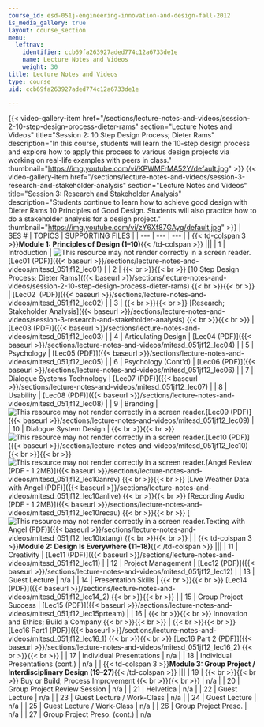 ```yaml
---
course_id: esd-051j-engineering-innovation-and-design-fall-2012
is_media_gallery: true
layout: course_section
menu:
  leftnav:
    identifier: ccb69fa263927aded774c12a6733de1e
    name: Lecture Notes and Videos
    weight: 30
title: Lecture Notes and Videos
type: course
uid: ccb69fa263927aded774c12a6733de1e

---
```

{{< video-gallery-item href="/sections/lecture-notes-and-videos/session-2-10-step-design-process-dieter-rams" section="Lecture Notes and Videos" title="Session 2: 10 Step Design Process; Dieter Rams" description="In this course, students will learn the 10-step design process and explore how to apply this process to various design projects via working on real-life examples with peers in class." thumbnail="https://img.youtube.com/vi/KPWMFrMA52Y/default.jpg" >}} {{< video-gallery-item href="/sections/lecture-notes-and-videos/session-3-research-and-stakeholder-analysis" section="Lecture Notes and Videos" title="Session 3: Research and Stakeholder Analysis" description="Students continue to learn how to achieve good design with Dieter Rams 10 Principles of Good Design. Students will also practice how to do a stakeholder analysis for a design project." thumbnail="https://img.youtube.com/vi/zY6Xf87GAyg/default.jpg" >}}
| SES # | TOPICS | SUPPORTING FILES |
| --- | --- | --- |
| {{< td-colspan 3 >}}**Module 1: Principles of Design (1–10)**{{< /td-colspan >}} |||
| 1 | Introduction | ![This resource may not render correctly in a screen reader.](/images/inacessible.gif)[Lec01 (PDF)]({{< baseurl >}}/sections/lecture-notes-and-videos/mitesd_051jf12_lec01) |
| 2 |  {{< br >}}{{< br >}} [10 Step Design Process; Dieter Rams]({{< baseurl >}}/sections/lecture-notes-and-videos/session-2-10-step-design-process-dieter-rams) {{< br >}}{{< br >}}  | [Lec02  (PDF)]({{< baseurl >}}/sections/lecture-notes-and-videos/mitesd_051jf12_lec02) |
| 3 |  {{< br >}}{{< br >}} [Research; Stakeholder Analysis]({{< baseurl >}}/sections/lecture-notes-and-videos/session-3-research-and-stakeholder-analysis) {{< br >}}{{< br >}}  | [Lec03 (PDF)]({{< baseurl >}}/sections/lecture-notes-and-videos/mitesd_051jf12_lec03) |
| 4 | Articulating Design | [Lec04 (PDF)]({{< baseurl >}}/sections/lecture-notes-and-videos/mitesd_051jf12_lec04) |
| 5 | Psychology | [Lec05 (PDF)]({{< baseurl >}}/sections/lecture-notes-and-videos/mitesd_051jf12_lec05) |
| 6 | Psychology (Cont'd) | [Lec06 (PDF)]({{< baseurl >}}/sections/lecture-notes-and-videos/mitesd_051jf12_lec06) |
| 7 | Dialogue Systems Technology | [Lec07 (PDF)]({{< baseurl >}}/sections/lecture-notes-and-videos/mitesd_051jf12_lec07) |
| 8 | Usability | [Lec08 (PDF)]({{< baseurl >}}/sections/lecture-notes-and-videos/mitesd_051jf12_lec08) |
| 9 | Branding | ![This resource may not render correctly in a screen reader.](/images/inacessible.gif)[Lec09 (PDF)]({{< baseurl >}}/sections/lecture-notes-and-videos/mitesd_051jf12_lec09) |
| 10 | Dialogue System Design |  {{< br >}}{{< br >}} ![This resource may not render correctly in a screen reader.](/images/inacessible.gif)[Lec10 (PDF)]({{< baseurl >}}/sections/lecture-notes-and-videos/mitesd_051jf12_lec10) {{< br >}}{{< br >}} ![This resource may not render correctly in a screen reader.](/images/inacessible.gif)[Angel Review (PDF - 1.2MB)]({{< baseurl >}}/sections/lecture-notes-and-videos/mitesd_051jf12_lec10anrev) {{< br >}}{{< br >}} [Live Weather Data with Angel (PDF)]({{< baseurl >}}/sections/lecture-notes-and-videos/mitesd_051jf12_lec10anlive) {{< br >}}{{< br >}} [Recording Audio (PDF - 1.2MB)]({{< baseurl >}}/sections/lecture-notes-and-videos/mitesd_051jf12_lec10recau) {{< br >}}{{< br >}} [![This resource may not render correctly in a screen reader.](/images/inacessible.gif)Texting with Angel (PDF)]({{< baseurl >}}/sections/lecture-notes-and-videos/mitesd_051jf12_lec10txtang) {{< br >}}{{< br >}}  |
| {{< td-colspan 3 >}}**Module 2: Design Is Everywhere (11–18)**{{< /td-colspan >}} |||
| 11 | Creativity | [Lec11 (PDF)]({{< baseurl >}}/sections/lecture-notes-and-videos/mitesd_051jf12_lec11) |
| 12 | Project Management | [Lec12 (PDF)]({{< baseurl >}}/sections/lecture-notes-and-videos/mitesd_051jf12_lec12) |
| 13 | Guest Lecture | n/a |
| 14 | Presentation Skills |  {{< br >}}{{< br >}} [Lec14 (PDF)]({{< baseurl >}}/sections/lecture-notes-and-videos/mitesd_051jf12_lec14_2) {{< br >}}{{< br >}}  |
| 15 | Group Project Success | [Lec15 (PDF)]({{< baseurl >}}/sections/lecture-notes-and-videos/mitesd_051jf12_lec15prteam) |
| 16 |  {{< br >}}{{< br >}} Innovation and Ethics; Build a Company {{< br >}}{{< br >}}  |  {{< br >}}{{< br >}} [Lec16 Part1 (PDF)]({{< baseurl >}}/sections/lecture-notes-and-videos/mitesd_051jf12_lec16_1) {{< br >}}{{< br >}} [Lec16 Part 2 (PDF)]({{< baseurl >}}/sections/lecture-notes-and-videos/mitesd_051jf12_lec16_2) {{< br >}}{{< br >}}  |
| 17 | Individual Presentations | n/a |
| 18 | Individual Presentations (cont.) | n/a |
| {{< td-colspan 3 >}}**Module 3: Group Project / Interdisciplinary Design (19–27)**{{< /td-colspan >}} |||
| 19 |  {{< br >}}{{< br >}} Buy or Build; Process Improvement {{< br >}}{{< br >}}  | n/a |
| 20 | Group Project Review Session | n/a |
| 21 | Helvetica | n/a |
| 22 | Guest Lecture | n/a |
| 23 | Guest Lecture / Work-Class | n/a |
| 24 | Guest Lecture | n/a |
| 25 | Guest Lecture / Work-Class | n/a |
| 26 | Group Project Preso. | n/a |
| 27 | Group Project Preso. (cont.) | n/a